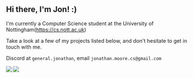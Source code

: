 ## Hi there, I'm Jon! :)

I'm currently a Computer Science student at the University of Nottingham(https://cs.nott.ac.uk)

Take a look at a few of my projects listed below, and don't hesitate to get in touch with me.

Discord at `general.jonathan`, email `jonathan.moore.cs@gmail.com` 

<img align="left" src="https://github-readme-stats.vercel.app/api?username=MOORE404&count_private=true&line_height=21&show_icons=true&hide_border=true&theme=dark"/>
<img align="left" src="https://github-readme-stats.vercel.app/api/top-langs/?username=MOORE404&layout=compact&card_width=250&hide_border=true&theme=dark"/>

